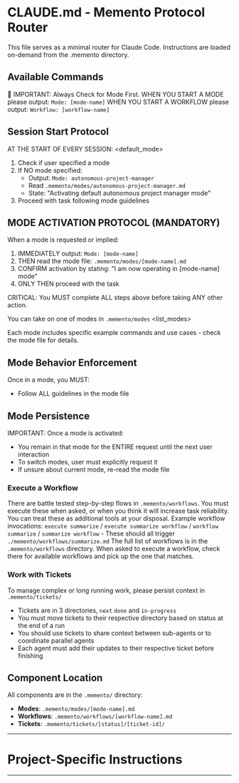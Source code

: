 # CLAUDE.md - Memento Protocol Router

This file serves as a minimal router for Claude Code. Instructions are loaded on-demand from the .memento directory.

## Available Commands

🚨 IMPORTANT: Always Check for Mode First. 
WHEN YOU START A MODE please output: `Mode: [mode-name]`
WHEN YOU START A WORKFLOW please output: `Workflow: [workflow-name]`

## Session Start Protocol

AT THE START OF EVERY SESSION:
<default_mode>
1. Check if user specified a mode
2. If NO mode specified:
   - Output: `Mode: autonomous-project-manager`
   - Read `.memento/modes/autonomous-project-manager.md`
   - State: "Activating default autonomous project manager mode"
3. Proceed with task following mode guidelines

## MODE ACTIVATION PROTOCOL (MANDATORY)

When a mode is requested or implied:
1. IMMEDIATELY output: `Mode: [mode-name]`
2. THEN read the mode file: `.memento/modes/[mode-name].md`
3. CONFIRM activation by stating: "I am now operating in [mode-name] mode"
4. ONLY THEN proceed with the task

CRITICAL: You MUST complete ALL steps above before taking ANY other action.

You can take on one of modes in `.memento/modes`
<list_modes>

Each mode includes specific example commands and use cases - check the mode file for details.

## Mode Behavior Enforcement

Once in a mode, you MUST:
- Follow ALL guidelines in the mode file

## Mode Persistence

IMPORTANT: Once a mode is activated:
- You remain in that mode for the ENTIRE request until the next user interaction
- To switch modes, user must explicitly request it
- If unsure about current mode, re-read the mode file

### Execute a Workflow
There are battle tested step-by-step flows in `.memento/workflows`. You must execute these when asked, or when you think it will increase task reliability. You can treat these as additional tools at your disposal.
Example workflow invocations: `execute summarize` / `execute summarize workflow` / `workflow summarize` / `summarize workflow` - These should all trigger `./memento/workflows/summarize.md`
The full list of workflows is in the `.memento/workflows` directory. When asked to execute a workflow, check there for available workflows and pick up the one that matches.

### Work with Tickets
To manage complex or long running work, please persist context in `.memento/tickets/`
- Tickets are in 3 directories, `next` `done` and `in-progress`
- You must move tickets to their respective directory based on status at the end of a run
- You should use tickets to share context between sub-agents or to coordinate parallel agents
- Each agent must add their updates to their respective ticket before finishing

## Component Location
All components are in the `.memento/` directory:
- **Modes**: `.memento/modes/[mode-name].md`
- **Workflows**: `.memento/workflows/[workflow-name].md`
- **Tickets**: `.memento/tickets/[status]/[ticket-id]/`

---
# Project-Specific Instructions
---
<!-- Project-specific content below this line --> 